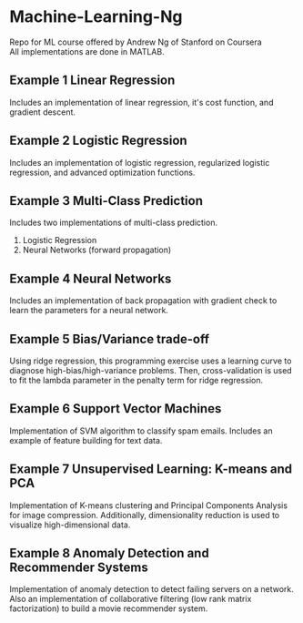 # Machine-Learning-Ng
Repo for ML course offered by Andrew Ng of Stanford on Coursera  
All implementations are done in MATLAB.

## Example 1 Linear Regression

Includes an implementation of linear regression, it's cost function, and gradient descent.

## Example 2 Logistic Regression

Includes an implementation of logistic regression, regularized logistic regression, and advanced optimization functions.

## Example 3 Multi-Class Prediction

Includes two implementations of multi-class prediction.  
1. Logistic Regression  
2. Neural Networks (forward propagation)

## Example 4 Neural Networks

Includes an implementation of back propagation with gradient check to learn the parameters for a neural network.

## Example 5 Bias/Variance trade-off

Using ridge regression, this programming exercise uses a learning curve to diagnose high-bias/high-variance problems. Then, cross-validation is used to fit the lambda parameter in the penalty term for ridge regression.  

## Example 6 Support Vector Machines

Implementation of SVM algorithm to classify spam emails. Includes an example of feature building for text data.  

## Example 7 Unsupervised Learning: K-means and PCA

Implementation of K-means clustering and Principal Components Analysis for image compression. Additionally, dimensionality reduction is used to visualize high-dimensional data.  

## Example 8 Anomaly Detection and Recommender Systems

Implementation of anomaly detection to detect failing servers on a network. Also an implementation of collaborative filtering (low rank matrix factorization) to build a movie recommender system.
